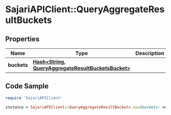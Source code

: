 # SajariAPIClient::QueryAggregateResultBuckets

## Properties

Name | Type | Description | Notes
------------ | ------------- | ------------- | -------------
**buckets** | [**Hash&lt;String, QueryAggregateResultBucketsBucket&gt;**](QueryAggregateResultBucketsBucket.md) |  | [optional] 

## Code Sample

```ruby
require 'SajariAPIClient'

instance = SajariAPIClient::QueryAggregateResultBuckets.new(buckets: null)
```


